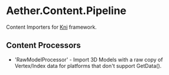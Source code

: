 # Aether.Content.Pipeline
Content Importers for [Kni](https://github.com/kniengine/kni) framework.

## Content Processors

* 'RawModelProcessor' - Import 3D Models with a raw copy of Vertex/Index data for platforms that don't support GetData().
